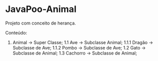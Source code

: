 # JavaPoo-Animal

 Projeto com conceito de herança. 

 Conteúdo: 
 1. Animal -> Super Classe;
 1.1  Ave -> Subclasse Animal;
    1.1.1 Dragão ->  Subclasse de Ave;
    1.1.2 Pombo -> Subclasse de Ave;
 1.2 Gato -> Subclasse de Animal;
 1.3 Cachorro -> Subclasse de Animal; 

